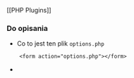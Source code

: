 [[PHP Plugins]]




### Do opisania 
- Co to jest ten plik `options.php`
```
	<form action="options.php"></form>
```
- 

